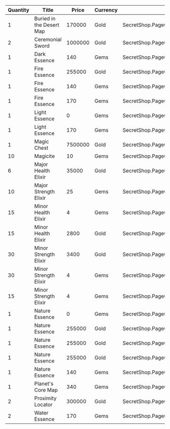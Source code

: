| Quantity | Title | Price | Currency |  Dev Name |
| -------- | ----- | ----- | -------- |  -------- |
| 1 | Buried in the Desert Map | 170000 | Gold | SecretShop.Page04.TreasureMap.26 |
| 2 | Ceremonial Sword | 1000000 | Gold | SecretShop.Page04.Misc.24 |
| 1 | Dark Essence | 140 | Gems | SecretShop.Page04.UnderworldTrader.62 |
| 1 | Fire Essence | 255000 | Gold | SecretShop.Page04.Reagent.74 |
| 1 | Fire Essence | 140 | Gems | SecretShop.Page04.UnderworldTrader.65 |
| 1 | Fire Essence | 170 | Gems | SecretShop.Page04.UnderworldTrader.69 |
| 1 | Light Essence | 0 | Gems | SecretShop.Page04.Free.44 |
| 1 | Light Essence | 170 | Gems | SecretShop.Page04.Shard.28 |
| 1 | Magic Chest | 7500000 | Gold | SecretShop.Page04.CharShard.22 |
| 10 | Magicite | 10 | Gems | SecretShop.Page04.Ore.06 |
| 6 | Major Health Elixir | 35000 | Gold | SecretShop.Page04.UnderworldTraderGold.12 |
| 10 | Major Strength Elixir | 25 | Gems | SecretShop.Page04.Elixir.29 |
| 15 | Minor Health Elixir | 4 | Gems | SecretShop.Page04.UnderworldTrader.87 |
| 15 | Minor Health Elixir | 2800 | Gold | SecretShop.Page04.UnderworldTraderGold.13 |
| 30 | Minor Strength Elixir | 3400 | Gold | SecretShop.Page04.Elixir.25 |
| 30 | Minor Strength Elixir | 4 | Gems | SecretShop.Page04.Elixir.30 |
| 15 | Minor Strength Elixir | 4 | Gems | SecretShop.Page04.UnderworldTrader.90 |
| 1 | Nature Essence | 0 | Gems | SecretShop.Page04.Free.45 |
| 1 | Nature Essence | 255000 | Gold | SecretShop.Page04.Reagent.61 |
| 1 | Nature Essence | 255000 | Gold | SecretShop.Page04.Reagent.72 |
| 1 | Nature Essence | 255000 | Gold | SecretShop.Page04.Shard.24 |
| 1 | Nature Essence | 140 | Gems | SecretShop.Page04.UnderworldTrader.67 |
| 1 | Planet's Core Map | 340 | Gems | SecretShop.Page04.TreasureMap.38 |
| 2 | Proximity Locator | 300000 | Gold | SecretShop.Page04.Misc.22 |
| 2 | Water Essence | 170 | Gems | SecretShop.Page04.Reagent.80 |
